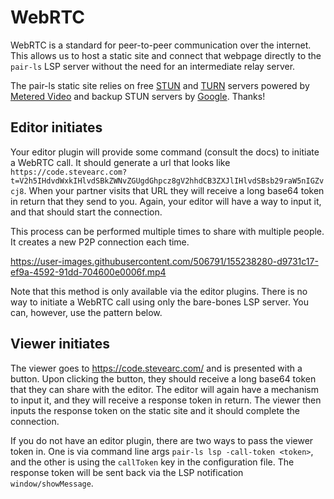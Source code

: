# WebRTC

WebRTC is a standard for peer-to-peer communication over the internet. This
allows us to host a static site and connect that webpage directly to the
`pair-ls` LSP server without the need for an intermediate relay server.

The pair-ls static site relies on free
[STUN](https://en.wikipedia.org/wiki/STUN) and
[TURN](https://en.wikipedia.org/wiki/Traversal_Using_Relays_around_NAT) servers
powered by [Metered Video](https://www.metered.ca/tools/openrelay/) and backup
STUN servers by [Google](https://google.com). Thanks!

## Editor initiates

Your editor plugin will provide some command (consult the docs) to initiate a
WebRTC call. It should generate a url that looks like
`https://code.stevearc.com?t=V2h5IHdvdWxkIHlvdSBkZWNvZGUgdGhpcz8gV2hhdCB3ZXJlIHlvdSBsb29raW5nIGZvcj8`.
When your partner visits that URL they will receive a long base64 token in
return that they send to you. Again, your editor will have a way to input it,
and that should start the connection.

This process can be performed multiple times to share with multiple people. It
creates a new P2P connection each time.

https://user-images.githubusercontent.com/506791/155238280-d9731c17-ef9a-4592-91dd-704600e0006f.mp4

Note that this method is only available via the editor plugins. There is no way
to initiate a WebRTC call using only the bare-bones LSP server. You can,
however, use the pattern below.

## Viewer initiates

The viewer goes to https://code.stevearc.com/ and is presented with a button.
Upon clicking the button, they should receive a long base64 token that they can
share with the editor. The editor will again have a mechanism to input it, and
they will receive a response token in return. The viewer then inputs the
response token on the static site and it should complete the connection.

If you do not have an editor plugin, there are two ways to pass the viewer token
in. One is via command line args `pair-ls lsp -call-token <token>`, and the
other is using the `callToken` key in the configuration file. The response token
will be sent back via the LSP notification `window/showMessage`.
